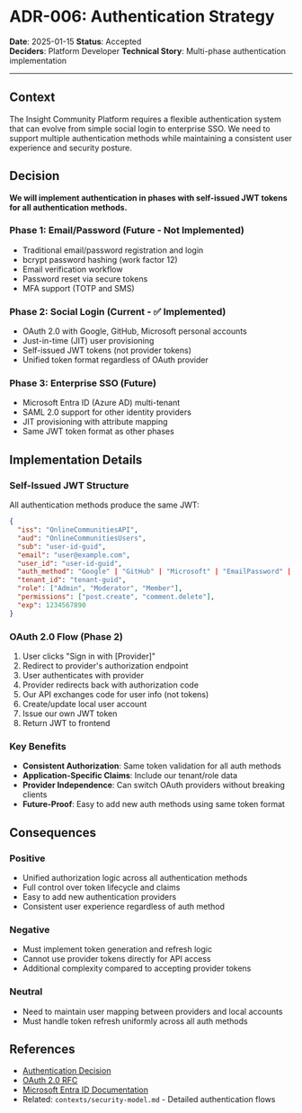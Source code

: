 # ADR-006: Authentication Strategy

**Date**: 2025-01-15
**Status**: Accepted  
**Deciders**: Platform Developer
**Technical Story**: Multi-phase authentication implementation

---

## Context

The Insight Community Platform requires a flexible authentication system that can evolve from simple social login to enterprise SSO. We need to support multiple authentication methods while maintaining a consistent user experience and security posture.

## Decision

**We will implement authentication in phases with self-issued JWT tokens for all authentication methods.**

### Phase 1: Email/Password (Future - Not Implemented)
- Traditional email/password registration and login
- bcrypt password hashing (work factor 12) 
- Email verification workflow
- Password reset via secure tokens
- MFA support (TOTP and SMS)

### Phase 2: Social Login (Current - ✅ Implemented)
- OAuth 2.0 with Google, GitHub, Microsoft personal accounts
- Just-in-time (JIT) user provisioning
- Self-issued JWT tokens (not provider tokens)
- Unified token format regardless of OAuth provider

### Phase 3: Enterprise SSO (Future)
- Microsoft Entra ID (Azure AD) multi-tenant
- SAML 2.0 support for other identity providers
- JIT provisioning with attribute mapping
- Same JWT token format as other phases

## Implementation Details

### Self-Issued JWT Structure
All authentication methods produce the same JWT:

```json
{
  "iss": "OnlineCommunitiesAPI",
  "aud": "OnlineCommunitiesUsers", 
  "sub": "user-id-guid",
  "email": "user@example.com",
  "user_id": "user-id-guid",
  "auth_method": "Google" | "GitHub" | "Microsoft" | "EmailPassword" | "EntraID",
  "tenant_id": "tenant-guid",
  "role": ["Admin", "Moderator", "Member"],
  "permissions": ["post.create", "comment.delete"],
  "exp": 1234567890
}
```

### OAuth 2.0 Flow (Phase 2)
1. User clicks "Sign in with [Provider]"
2. Redirect to provider's authorization endpoint  
3. User authenticates with provider
4. Provider redirects back with authorization code
5. Our API exchanges code for user info (not tokens)
6. Create/update local user account
7. Issue our own JWT token
8. Return JWT to frontend

### Key Benefits
- **Consistent Authorization**: Same token validation for all auth methods
- **Application-Specific Claims**: Include our tenant/role data
- **Provider Independence**: Can switch OAuth providers without breaking clients
- **Future-Proof**: Easy to add new auth methods using same token format

## Consequences

### Positive
- Unified authorization logic across all authentication methods
- Full control over token lifecycle and claims
- Easy to add new authentication providers
- Consistent user experience regardless of auth method

### Negative  
- Must implement token generation and refresh logic
- Cannot use provider tokens directly for API access
- Additional complexity compared to accepting provider tokens

### Neutral
- Need to maintain user mapping between providers and local accounts
- Must handle token refresh uniformly across all auth methods

## References
- [Authentication Decision](./007-authentication-decision.md)
- [OAuth 2.0 RFC](https://tools.ietf.org/html/rfc6749)
- [Microsoft Entra ID Documentation](https://learn.microsoft.com/en-us/azure/active-directory/)
- Related: `contexts/security-model.md` - Detailed authentication flows
